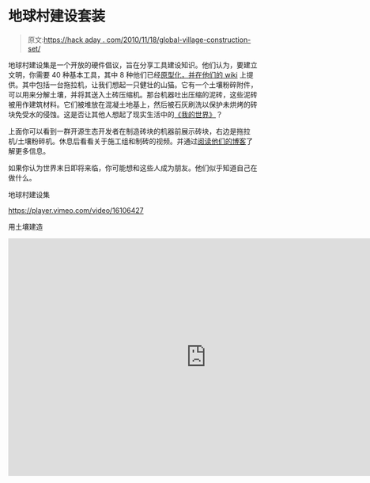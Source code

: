 # 地球村建设套装

> 原文:[https://hack aday . com/2010/11/18/global-village-construction-set/](https://hackaday.com/2010/11/18/global-village-construction-set/)

地球村建设集是一个开放的硬件倡议，旨在分享工具建设知识。他们认为，要建立文明，你需要 40 种基本工具，其中 8 种他们已经[原型化，并在他们的 wiki](http://opensourceecology.org/wiki/) 上提供。其中包括一台拖拉机，让我们想起一只健壮的山猫。它有一个土壤粉碎附件，可以用来分解土壤，并将其送入土砖压缩机。那台机器吐出压缩的泥砖，这些泥砖被用作建筑材料。它们被堆放在混凝土地基上，然后被石灰刷洗以保护未烘烤的砖块免受水的侵蚀。这是否让其他人想起了现实生活中的[《我的世界》](http://www.minecraft.net/)？

上面你可以看到一群开源生态开发者在制造砖块的机器前展示砖块，右边是拖拉机/土壤粉碎机。休息后看看关于施工组和制砖的视频。并通过[阅读他们的博客](http://opensourceecology.org/blog-2/)了解更多信息。

如果你认为世界末日即将来临，你可能想和这些人成为朋友。他们似乎知道自己在做什么。

地球村建设集

<https://player.vimeo.com/video/16106427>

</div> <p>用土壤建造</p> <div class="embed-vimeo" style="text-align: center;"><iframe src="https://player.vimeo.com/video/16547692" width="800" height="480" frameborder="0" webkitallowfullscreen="" mozallowfullscreen="" allowfullscreen=""/></div> <p>[谢谢克里斯]</p> </body> </html>